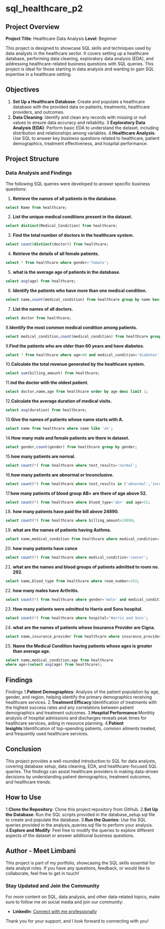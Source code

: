 # sql_healthcare_p2

## Project Overview

**Project Title**: Healthcare Data Analysis
**Level**: Beginner

This project is designed to showcase SQL skills and techniques used by data analysts in the healthcare sector. It covers setting up a healthcare database, performing data cleaning, exploratory data analysis (EDA), and addressing healthcare-related business questions with SQL queries. This project is ideal for those starting in data analysis and wanting to gain SQL expertise in a healthcare setting.

## Objectives

1. **Set Up a Healthcare Database**: Create and populate a healthcare database with the provided data on patients, treatments, healthcare providers, and outcomes.
2. **Data Cleaning**: Identify and clean any records with missing or null values to ensure data accuracy and reliability.
3 **Exploratory Data Analysis (EDA)**: Perform basic EDA to understand the dataset, including distribution and relationships among variables.
4.**Healthcare Analysis**: Use SQL to answer key business questions related to healthcare, patient demographics, treatment effectiveness, and hospital performance.

## Project Structure

### Data Analysis and Findings

The following SQL queries were developed to answer specific business questions:

1. **Retrieve the names of all patients in the database.** 
```sql
select Name from healthcare;
```

2. **List the unique medical conditions present in the dataset.**
```sql
select distinct(Medical_Condition) from healthcare;
```

3. **Find the total number of doctors in the healthcare system.**
```sql
select count(distinct(doctor)) from healthcare;
```

4. **Retrieve the details of all female patients.**
```sql
select * from healthcare where gender='female';
```

5. **what is the average age of patients in the database.**
```sql
select avg(age) from healthcare;
```

6. **Identify the patients who have more than one medical condition.**
```sql
select name,count(medical_condition) from healthcare group by name having count(medical_condition)>1;
```

7. **List the names of all doctors.** 
```sql
select doctor from healthcare;
```

8.**Identify the most common medical condition among patients.**
```sql
select medical_condition,count(medical_condition) from healthcare group by medical_condition order by count(medical_condition) desc limit 1;
```

9.**Find the patients who are older than 60 years and have diabetes.** 
```sql
select * from healthcare where age>60 and medical_condition='diabetes';
```

10.**Calculate the total revenue generated by the healthcare system.**
```sql
select sum(billing_amount) from healthcare;
```

11.**ind the doctor with the oldest patient.**
```sql
select doctor,name,age from healthcare order by age desc limit 1;
```

12.**Calculate the average duration of medical visits.**
```sql
select avg(duration) from healthcare;
```

13.**Give the names of patients whose name starts with A.**
```sql
select name from healthcare where name like 'a%';
```

14.**How many male and female patients are there in dataset.**
```sql
select gender,count(gender) from healthcare group by gender;
```

15.**how many patients are normal.**
```sql
select count(*) from healthcare where test_results='normal';
```

16.**how many patients are abnormal or Inconclusive.**
```sql
select count(*) from healthcare where test_results in ('abnormal','inconclusive');
```

17.**how many patients of blood group AB+ are there of age above 52.**
```sql
select count(*) from healthcare where blood_type='ab+' and age>52;
```

18. **how many patients have paid the bill above 24890.**
```sql
select count(*) from healthcare where billing_amount>24890;
```

19. **what are the names of patients having Asthma.**
```sql
select name,medical_condition from healthcare where medical_condition='asthma';
```

20. **how many patients have cance**
```sql
select count(*) from healthcare where medical_condition='cancer';
```

21. **what are the names and blood groups of patients admitted to room no. 292.** 
```sql
select name,blood_type from healthcare where room_number=292;
```

22. **how many males have Arthritis.**
```sql
select count(*) from healthcare where gender='male' and medical_condition='arthritis';
```

23. **How many patients were admitted to Harris and Sons hospital.**
```sql
select count(*) from healthcare where hospital='Harris and Sons';
```

24. **what are the names of patients whose Insurance Provider are Cigna.**
```sql
select name,insurance_provider from healthcare where insurance_provider='cigna';
```

25. **Name the Medical Condition having patients whose ages is greater than average age.**
```sql
select name,medical_condition,age from healthcare
where age>(select avg(age) from healthcare);
```

## Findings
Findings
1.**Patient Demographics**: Analysis of the patient population by age, gender, and region, helping identify the primary demographics receiving healthcare services.
2.**Treatment Efficacy**:Identification of treatments with the highest success rates and any correlations between patient demographics and treatment outcomes.
3.**Hospital Performance**:Monthly analysis of hospital admissions and discharges reveals peak times for healthcare services, aiding in resource planning.
4.**Patient Insights**:Identification of top-spending patients, common ailments treated, and frequently used healthcare services.

## Conclusion
This project provides a well-rounded introduction to SQL for data analysts, covering database setup, data cleaning, EDA, and healthcare-focused SQL queries. The findings can assist healthcare providers in making data-driven decisions by understanding patient demographics, treatment outcomes, and healthcare trends.

## How to Use
1.**Clone the Repository**: Clone this project repository from GitHub.
2.**Set Up the Database**: Run the SQL scripts provided in the database_setup.sql file to create and populate the database.
3.**Run the Queries**: Use the SQL queries provided in the analysis_queries.sql file to perform your analysis.
4.**Explore and Modify**: Feel free to modify the queries to explore different aspects of the dataset or answer additional business questions.

## Author - Meet Limbani
This project is part of my portfolio, showcasing the SQL skills essential for data analyst roles. If you have any questions, feedback, or would like to collaborate, feel free to get in touch!

### Stay Updated and Join the Community
For more content on SQL, data analysis, and other data-related topics, make sure to follow me on social media and join our community:

- **LinkedIn**: [Connect with me professionally](www.linkedin.com/in/meet-limbani-6258bb285)

Thank you for your support, and I look forward to connecting with you!
